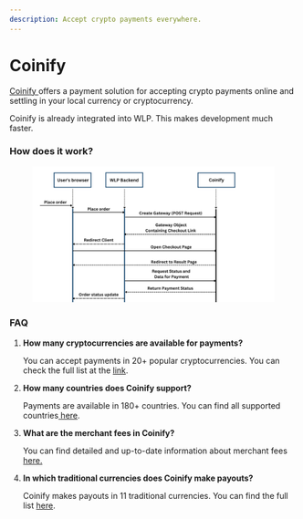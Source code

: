```yaml
---
description: Accept crypto payments everywhere.
---
```


# Coinify

[Coinify ](https://www.coinify.com/payment-solutions)offers a payment solution for accepting crypto payments online and settling in your local currency or cryptocurrency.

Coinify is already integrated into WLP. This makes development much faster.

### How does it work?

<figure><img src="../.gitbook/assets/Coinify diagram.png" alt=""><figcaption></figcaption></figure>

### **FAQ**

1.  **How many cryptocurrencies are available for payments?**

    You can accept payments in 20+ popular cryptocurrencies. You can check the full list at the [link](https://www.coinify.com/supported-crypto-merchants).
2.  **How many countries does Coinify support?**

    Payments are available in 180+ countries. You can find all supported countries[ here](https://www.coinify.com/supported-countries-payment).
3.  **What are the merchant fees in Coinify?**

    You can find detailed and up-to-date information about merchant fees [here.](https://help.coinify.com/hc/en-us/articles/360014078380-Merchant-fees)
4.  **In which traditional currencies does Coinify make payouts?**

    Coinify makes payouts in 11 traditional currencies. You can find the full list [here](https://help.coinify.com/hc/en-us/articles/360014078660-Traditional-currencies-Coinify-makes-payouts-in).

